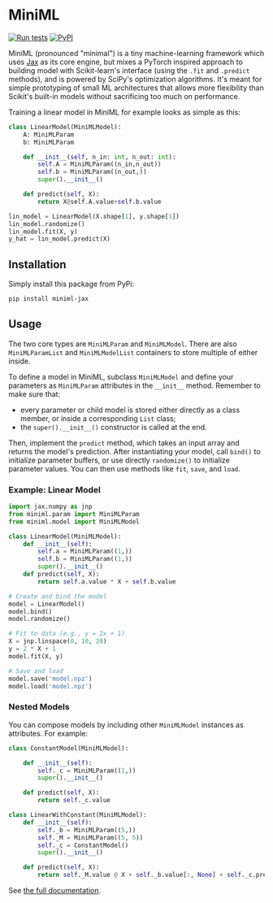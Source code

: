# MiniML

[![Run tests](https://github.com/stur86/miniml/actions/workflows/test.yml/badge.svg?branch=main)](https://github.com/stur86/miniml/actions/workflows/test.yml)
[![PyPI](https://img.shields.io/pypi/v/miniml-jax?label=pypi%20package)](https://pypi.org/project/miniml-jax/#description)

MiniML (pronounced "minimal") is a tiny machine-learning framework which uses [Jax](https://github.com/jax-ml/jax) as its core engine, but mixes a PyTorch
inspired approach to building model with Scikit-learn's interface (using the `.fit` and `.predict` methods), and is powered by SciPy's optimization algorithms. It's meant for simple prototyping of small ML architectures that allows more flexibility than Scikit's built-in models without sacrificing too much on performance.

 Training a linear model in MiniML for example looks as simple as this:

```py
class LinearModel(MiniMLModel):
    A: MiniMLParam
    b: MiniMLParam

    def __init__(self, n_in: int, n_out: int):
        self.A = MiniMLParam((n_in,n_out))
        self.b = MiniMLParam((n_out,))
        super().__init__()

    def predict(self, X):
        return X@self.A.value+self.b.value

lin_model = LinearModel(X.shape[1], y.shape[1])
lin_model.randomize()
lin_model.fit(X, y)
y_hat = lin_model.predict(X)
```

## Installation

Simply install this package from PyPi:

```bash
pip install miniml-jax
```

## Usage

The two core types are `MiniMLParam` and `MiniMLModel`. There are also `MiniMLParamList` and `MiniMLModelList` containers to store multiple of either inside.

To define a model in MiniML, subclass `MiniMLModel` and define your parameters as `MiniMLParam` attributes in the `__init__` method. Remember to make sure that:

* every parameter or child model is stored either directly as a class member, or inside a corresponding `List` class;
* the `super().__init__()` constructor is called at the end.


Then, implement the `predict` method, which takes an input array and returns the model's prediction. After instantiating your model, call `bind()` to initialize parameter buffers, or use directly `randomize()` to initialize parameter values. You can then use methods like `fit`, `save`, and `load`.

### Example: Linear Model

```python
import jax.numpy as jnp
from miniml.param import MiniMLParam
from miniml.model import MiniMLModel

class LinearModel(MiniMLModel):
    def __init__(self):
        self.a = MiniMLParam((1,))
        self.b = MiniMLParam((1,))
        super().__init__()
    def predict(self, X):
        return self.a.value * X + self.b.value

# Create and bind the model
model = LinearModel()
model.bind()
model.randomize()

# Fit to data (e.g., y = 2x + 1)
X = jnp.linspace(0, 10, 20)
y = 2 * X + 1
model.fit(X, y)

# Save and load
model.save('model.npz')
model.load('model.npz')
```

### Nested Models

You can compose models by including other `MiniMLModel` instances as attributes. For example:

```python
class ConstantModel(MiniMLModel):

    def __init__(self):
        self._c = MiniMLParam((1,))
        super().__init__()

    def predict(self, X):
        return self._c.value

class LinearWithConstant(MiniMLModel):
    def __init__(self):
        self._b = MiniMLParam((5,))
        self._M = MiniMLParam((5, 5))
        self._c = ConstantModel()
        super().__init__()

    def predict(self, X):
        return self._M.value @ X + self._b.value[:, None] + self._c.predict(X)
```

See [the full documentation](https://stur86.github.io/miniml/).